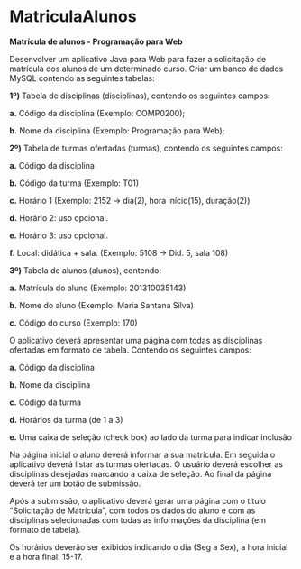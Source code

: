 # MatriculaAlunos

**Matrícula de alunos - Programação para Web**

Desenvolver um aplicativo Java para Web para fazer a solicitação de matrícula dos alunos de um determinado curso. Criar um banco de dados MySQL contendo as seguintes tabelas:

**1º)** Tabela de disciplinas (disciplinas), contendo os seguintes campos:

**a.** Código da disciplina (Exemplo: COMP0200);

**b.** Nome da disciplina (Exemplo: Programação para Web);


**2º)** Tabela de turmas ofertadas (turmas), contendo os seguintes campos: 

**a.** Código da disciplina

**b.** Código da turma (Exemplo: T01)

**c.** Horário 1 (Exemplo: 2152 -> dia(2), hora início(15), duração(2))

**d.** Horário 2: uso opcional.

**e.** Horário 3: uso opcional.

**f.** Local: didática + sala. (Exemplo: 5108 -> Did. 5, sala 108)


**3º)** Tabela de alunos (alunos), contendo:

**a.** Matrícula do aluno (Exemplo: 201310035143)

**b.** Nome do aluno (Exemplo: Maria Santana Silva)

**c.** Código do curso (Exemplo: 170)


O aplicativo deverá apresentar uma página com todas as disciplinas ofertadas em formato de tabela. Contendo os seguintes campos:

**a.** Código da disciplina

**b.** Nome da disciplina

**c.** Código da turma

**d.** Horários da turma (de 1 a 3)

**e.** Uma caixa de seleção (check box) ao lado da turma para indicar inclusão


Na página inicial o aluno deverá informar a sua matrícula. Em seguida o aplicativo deverá listar as turmas ofertadas. O usuário deverá escolher as disciplinas desejadas marcando a caixa de
seleção. Ao final da página deverá ter um botão de submissão.


Após a submissão, o aplicativo deverá gerar uma página com o título “Solicitação de Matrícula”, com todos os dados do aluno e com as disciplinas selecionadas com todas as informações da
disciplina (em formato de tabela).


Os horários deverão ser exibidos indicando o dia (Seg a Sex), a hora inicial e a hora final: 15-17.
